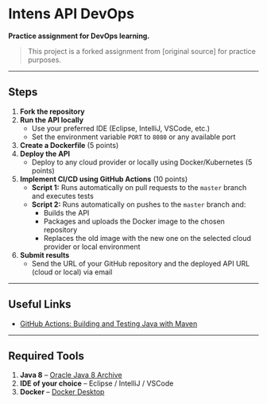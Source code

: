 # Intens API DevOps

**Practice assignment for DevOps learning.**

> This project is a forked assignment from [original source] for practice purposes.

---

## Steps

1. **Fork the repository**  
2. **Run the API locally**  
   - Use your preferred IDE (Eclipse, IntelliJ, VSCode, etc.)  
   - Set the environment variable `PORT` to `8080` or any available port  
3. **Create a Dockerfile** (5 points)  
4. **Deploy the API**  
   - Deploy to any cloud provider or locally using Docker/Kubernetes (5 points)  
5. **Implement CI/CD using GitHub Actions** (10 points)  
   - **Script 1:** Runs automatically on pull requests to the `master` branch and executes tests  
   - **Script 2:** Runs automatically on pushes to the `master` branch and:  
     - Builds the API  
     - Packages and uploads the Docker image to the chosen repository  
     - Replaces the old image with the new one on the selected cloud provider or local environment  
6. **Submit results**  
   - Send the URL of your GitHub repository and the deployed API URL (cloud or local) via email

---

## Useful Links

- [GitHub Actions: Building and Testing Java with Maven](https://docs.github.com/en/actions/automating-builds-and-tests/building-and-testing-java-with-maven)

---

## Required Tools

1. **Java 8** – [Oracle Java 8 Archive](https://www.oracle.com/java/technologies/javase/javase8-archive-downloads.html)  
2. **IDE of your choice** – Eclipse / IntelliJ / VSCode  
3. **Docker** – [Docker Desktop](https://www.docker.com/products/docker-desktop)  
